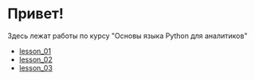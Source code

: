 # Привет!
Здесь лежат работы по курсу "Основы языка Python для аналитиков"

- [lesson_01](./lesson_01/lesson_01.ipynb)
- [lesson_02](./lesson_02/lesson_02.ipynb)
- [lesson_03](./lesson_03/lesson_03.ipynb)
